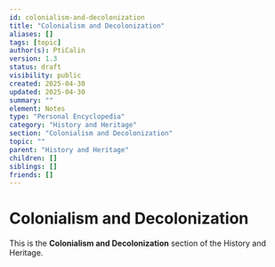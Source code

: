 ```yaml
---
id: colonialism-and-decolonization
title: "Colonialism and Decolonization"
aliases: []
tags: [topic]
author(s): PtiCalin
version: 1.3
status: draft
visibility: public
created: 2025-04-30
updated: 2025-04-30
summary: ""
element: Notes
type: "Personal Encyclopedia"
category: "History and Heritage"
section: "Colonialism and Decolonization"
topic: ""
parent: "History and Heritage"
children: []
siblings: []
friends: []
---
```

# Colonialism and Decolonization

This is the **Colonialism and Decolonization** section of the History and Heritage.
